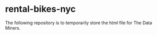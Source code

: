 # rental-bikes-nyc

The following repository is to temporarily store the html file for The Data Miners.
